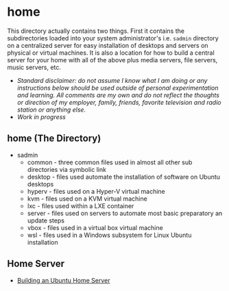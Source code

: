 # home

This directory actually contains two things. First it contains the subdirectories loaded into your system administrator's i.e. `sadmin` directory on a centralized server for easy installation of desktops and servers on physical or virtual machines.
It is also a location for how to build a central server for your home with all of the above plus media servers, file servers, music servers, etc.

-  *Standard disclaimer: do not assume I know what I am doing or any instructions below should be used outside of personal experimentation and learning. All comments are my own and do not reflect the thoughts or direction of my employer, family, friends, favorite television and radio station or anything else.*
-  *Work in progress*

## home (The Directory)

-  sadmin
   -  common - three common files used in almost all other sub directories via symbolic link
   -  desktop - files used automate the installation of software on Ubuntu desktops
   -  hyperv - files used on a Hyper-V virtual machine
   -  kvm - files used on a KVM virtual machine
   -  lxc - files used within a LXE container
   -  server - files used on servers to automate  most basic preparatory an update steps
   -  vbox - files used in a virtual box virtual machine
   -  wsl - files used in a Windows subsystem for Linux Ubuntu installation


## Home Server

   - [Building an Ubuntu Home Server](UbuntuHomeServer.md)

